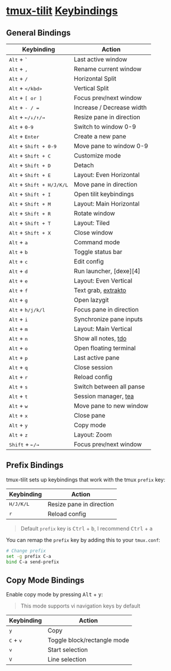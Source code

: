 # [tmux-tilit](https://github.com/2KAbhishek/tmux-tilit) [Keybindings](https://github.com/2KAbhishek/tmux-tilit/blob/main/docs/keybindings.md)

## General Bindings

| Keybinding                                                  | Action                    |
| ----------------------------------------------------------- | ------------------------- |
| <kbd>Alt</kbd> + <kbd>`</kbd>                               | Last active window        |
| <kbd>Alt</kbd> + <kbd>,</kbd>                               | Rename current window     |
| <kbd>Alt</kbd> + <kbd>/</kbd>                               | Horizontal Split          |
| <kbd>Alt</kbd> + <kbd>\</kbd>                               | Vertical Split            |
| <kbd>Alt</kbd> + <kbd>[ or ]</kbd>                          | Focus prev/next window    |
| <kbd>Alt</kbd> + <kbd>- / =</kbd>                           | Increase / Decrease width |
| <kbd>Alt</kbd> + <kbd>&#8592;/&#8595;/&#8593;/&#8594;</kbd> | Resize pane in direction  |
| <kbd>Alt</kbd> + <kbd>0-9</kbd>                             | Switch to window 0-9      |
| <kbd>Alt</kbd> + <kbd>Enter</kbd>                           | Create a new pane         |
| <kbd>Alt</kbd> + <kbd>Shift + 0-9</kbd>                     | Move pane to window 0-9   |
| <kbd>Alt</kbd> + <kbd>Shift + C</kbd>                       | Customize mode            |
| <kbd>Alt</kbd> + <kbd>Shift + D</kbd>                       | Detach                    |
| <kbd>Alt</kbd> + <kbd>Shift + E</kbd>                       | Layout: Even Horizontal   |
| <kbd>Alt</kbd> + <kbd>Shift + H/J/K/L</kbd>                 | Move pane in direction    |
| <kbd>Alt</kbd> + <kbd>Shift + I</kbd>                       | Open tilit keybindings    |
| <kbd>Alt</kbd> + <kbd>Shift + M</kbd>                       | Layout: Main Horizontal   |
| <kbd>Alt</kbd> + <kbd>Shift + R</kbd>                       | Rotate window             |
| <kbd>Alt</kbd> + <kbd>Shift + T</kbd>                       | Layout: Tiled             |
| <kbd>Alt</kbd> + <kbd>Shift + X</kbd>                       | Close window              |
| <kbd>Alt</kbd> + <kbd>a</kbd>                               | Command mode              |
| <kbd>Alt</kbd> + <kbd>b</kbd>                               | Toggle status bar         |
| <kbd>Alt</kbd> + <kbd>c</kbd>                               | Edit config               |
| <kbd>Alt</kbd> + <kbd>d</kbd>                               | Run launcher, [dexe][4]   |
| <kbd>Alt</kbd> + <kbd>e</kbd>                               | Layout: Even Vertical     |
| <kbd>Alt</kbd> + <kbd>f</kbd>                               | Text grab, [extrakto][3]  |
| <kbd>Alt</kbd> + <kbd>g</kbd>                               | Open lazygit              |
| <kbd>Alt</kbd> + <kbd>h/j/k/l</kbd>                         | Focus pane in direction   |
| <kbd>Alt</kbd> + <kbd>i</kbd>                               | Synchronize pane inputs   |
| <kbd>Alt</kbd> + <kbd>m</kbd>                               | Layout: Main Vertical     |
| <kbd>Alt</kbd> + <kbd>n</kbd>                               | Show all notes, [tdo][1]  |
| <kbd>Alt</kbd> + <kbd>o</kbd>                               | Open floating terminal    |
| <kbd>Alt</kbd> + <kbd>p</kbd>                               | Last active pane          |
| <kbd>Alt</kbd> + <kbd>q</kbd>                               | Close session             |
| <kbd>Alt</kbd> + <kbd>r</kbd>                               | Reload config             |
| <kbd>Alt</kbd> + <kbd>s</kbd>                               | Switch between all panse  |
| <kbd>Alt</kbd> + <kbd>t</kbd>                               | Session manager, [tea][2] |
| <kbd>Alt</kbd> + <kbd>w</kbd>                               | Move pane to new window   |
| <kbd>Alt</kbd> + <kbd>x</kbd>                               | Close pane                |
| <kbd>Alt</kbd> + <kbd>y</kbd>                               | Copy mode                 |
| <kbd>Alt</kbd> + <kbd>z</kbd>                               | Layout: Zoom              |
| <kbd>Shift</kbd> + <kbd>&#8592;/&#8594;</kbd>               | Focus prev/next window    |

## Prefix Bindings

tmux-tilit sets up keybindings that work with the tmux `prefix` key:

| Keybinding         | Action                   |
| ------------------ | ------------------------ |
| <kbd>H/J/K/L</kbd> | Resize pane in direction |
| <kbd>r</kbd>       | Reload config            |

> Default `prefix` key is <kbd>Ctrl</kbd> + <kbd>b</kbd>, I recommend <kbd>Ctrl</kbd> + <kbd>a</kbd>

You can remap the `prefix` key by adding this to your `tmux.conf`:

```bash
# Change prefix
set -g prefix C-a
bind C-a send-prefix
```

## Copy Mode Bindings

Enable copy mode by pressing <kbd>Alt</kbd> + <kbd>y</kbd>:

> This mode supports vi navigation keys by default

| Keybinding                  | Action                      |
| --------------------------- | --------------------------- |
| <kbd>y</kbd>                | Copy                        |
| <kbd>C</kbd> + <kbd>v</kbd> | Toggle block/rectangle mode |
| <kbd>v</kbd>                | Start selection             |
| <kbd>V</kbd>                | Line selection              |

[1]: https://github.com/2KAbhishek/tdo
[2]: https://github.com/2KAbhishek/tmux-tea
[3]: https://github.com/laktak/extrakto
[1]: https://github.com/2KAbhishek/dexe
